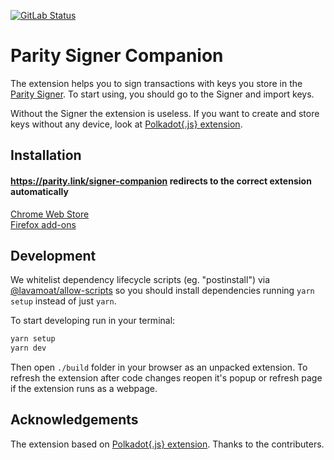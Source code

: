 [![GitLab Status](https://gitlab.parity.io/parity/parity-signer-companion/badges/main/pipeline.svg)](https://gitlab.parity.io/parity/parity-signer-companion/pipelines)

# Parity Signer Companion

The extension helps you to sign transactions with keys you store in the [Parity Signer](https://www.parity.io/technologies/signer/). To start using, you should go to the Signer and import keys.

Without the Signer the extension is useless. If you want to create and store keys without any device, look at [Polkadot{.js} extension](https://github.com/polkadot-js/extension).

## Installation

#### https://parity.link/signer-companion redirects to the correct extension automatically

[Chrome Web Store](https://chrome.google.com/webstore/detail/parity-signer-companion/damllfnhhcbmclmjilomenbhkappdjgb/)<br/>
[Firefox add-ons](https://addons.mozilla.org/en-US/firefox/addon/parity-signer-companion/)

## Development

We whitelist dependency lifecycle scripts (eg. "postinstall") via [@lavamoat/allow-scripts](https://github.com/LavaMoat/LavaMoat/tree/main/packages/allow-scripts) so you should install dependencies running `yarn setup` instead of just `yarn`.

To start developing run in your terminal:
```bash
yarn setup
yarn dev
```

Then open `./build` folder in your browser as an unpacked extension. To refresh the extension after code changes reopen it's popup or refresh page if the extension runs as a webpage.

## Acknowledgements

The extension based on [Polkadot{.js} extension](https://github.com/polkadot-js/extension). Thanks to the contributers.
